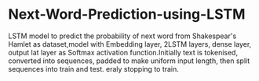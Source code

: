 # Next-Word-Prediction-using-LSTM
LSTM model to predict the probability of next word from Shakespear's Hamlet as dataset,model with Embedding layer, 2LSTM layers, dense layer, output lat layer as Softmax activation function.Initially text is tokenised, converted into sequences, padded to make uniform input length, then split sequences into train and test. eraly stopping to train.
